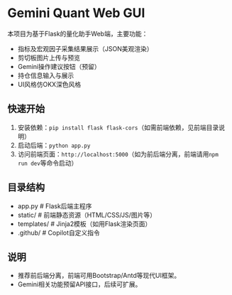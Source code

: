 # Gemini Quant Web GUI

本项目为基于Flask的量化助手Web端，主要功能：
- 指标及宏观因子采集结果展示（JSON美观渲染）
- 剪切板图片上传与预览
- Gemini操作建议按钮（预留）
- 持仓信息输入与展示
- UI风格仿OKX深色风格

## 快速开始
1. 安装依赖：`pip install flask flask-cors`（如需前端依赖，见前端目录说明）
2. 启动后端：`python app.py`
3. 访问前端页面：`http://localhost:5000`（如为前后端分离，前端请用`npm run dev`等命令启动）

## 目录结构
- app.py         # Flask后端主程序
- static/        # 前端静态资源（HTML/CSS/JS/图片等）
- templates/     # Jinja2模板（如用Flask渲染页面）
- .github/       # Copilot自定义指令

## 说明
- 推荐前后端分离，前端可用Bootstrap/Antd等现代UI框架。
- Gemini相关功能预留API接口，后续可扩展。
